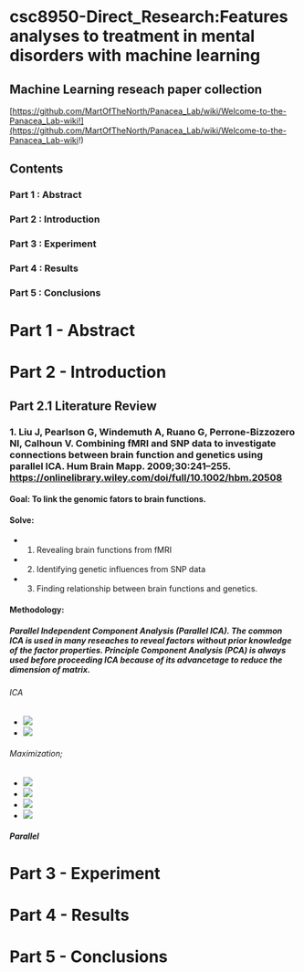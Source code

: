 # csc8950-Direct_Research:Features analyses to treatment in mental disorders with machine learning


## Machine Learning reseach paper collection
[https://github.com/MartOfTheNorth/Panacea_Lab/wiki/Welcome-to-the-Panacea_Lab-wiki!](https://github.com/MartOfTheNorth/Panacea_Lab/wiki/Welcome-to-the-Panacea_Lab-wiki!)

## Contents
### Part 1 : Abstract       
### Part 2 : Introduction
### Part 3 : Experiment     
### Part 4 : Results
### Part 5 : Conclusions

# Part 1 - Abstract



# Part 2 - Introduction


## Part 2.1 Literature Review
### 1. Liu J, Pearlson G, Windemuth A, Ruano G, Perrone-Bizzozero NI, Calhoun V. Combining fMRI and SNP data to investigate connections between brain function and genetics using parallel ICA. Hum Brain Mapp. 2009;30:241–255. https://onlinelibrary.wiley.com/doi/full/10.1002/hbm.20508

#### Goal: To link the genomic fators to brain functions.
#### Solve: 
- 1) Revealing brain functions from fMRI
- 2) Identifying genetic influences from SNP data
- 3) Finding relationship between brain functions and genetics.
#### Methodology: 
##### Parallel Independent Component Analysis (Parallel ICA). The common ICA is used in many reseaches to reveal factors without prior knowledge of the factor properties. Principle Component Analysis (PCA) is always used before proceeding ICA because of its advancetage to reduce the dimension of matrix.
###### ICA
- <img src="http://latex.codecogs.com/gif.latex?X=A$\cdot$S; Z=W\cdotX;" border="0" />
- <img src="http://latex.codecogs.com/gif.latex?If  W=A^{-1}, then Z=S;" border="0" />
###### Maximization;
- <img src="http://latex.codecogs.com/gif.latex?max\{H(Y)\}=-E[\ln{f_y}(Y)];" border="0" />
- <img src="http://latex.codecogs.com/gif.latex?Y=\frac{1}{1+e^{-U}}," border="0" />
- <img src="http://latex.codecogs.com/gif.latex?U=W$\cdot$X+W_0" border="0" />
- <img src="http://latex.codecogs.com/gif.latex?Y=\frac{1}{1+e^{-U}};U=W$\cdot$X+W_0" border="0" />
##### Parallel 

# Part 3 - Experiment

# Part 4 - Results

# Part 5 - Conclusions


